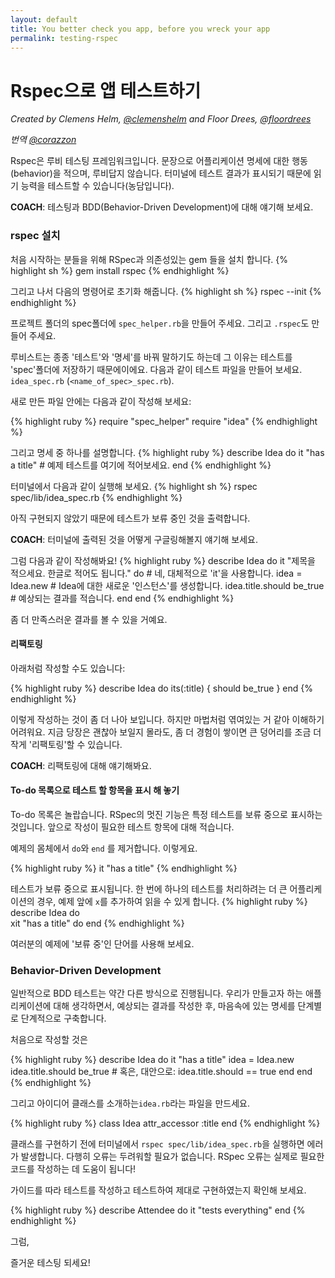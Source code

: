 ```yaml
---
layout: default
title: You better check you app, before you wreck your app
permalink: testing-rspec
---
```


# Rspec으로 앱 테스트하기

*Created by Clemens Helm, [@clemenshelm](https://twitter.com/clemenshelm) and Floor Drees, [@floordrees](https://twitter.com/floordrees)* 

*번역 [@corazzon](https://GitHub.com/corazzon)*

Rspec은 루비 테스팅 프레임워크입니다. 문장으로 어플리케이션 명세에 대한 행동(behavior)을 적으며, 루비답지 않습니다. 터미널에 테스트 결과가 표시되기 때문에 읽기 능력을 테스트할 수 있습니다(농담입니다).

__COACH__: 테스팅과 BDD(Behavior-Driven Development)에 대해 얘기해 보세요.

### rspec 설치

처음 시작하는 분들을 위해 RSpec과 의존성있는 gem 들을 설치 합니다.
{% highlight sh %}
gem install rspec
{% endhighlight %}

그리고 나서 다음의 명령어로 초기화 해줍니다.
{% highlight sh %}
rspec --init
{% endhighlight %}

프로젝트 폴더의 spec폴더에 `spec_helper.rb`을 만들어 주세요. 그리고 `.rspec`도 만들어 주세요.

루비스트는 종종 '테스트'와 '명세'를 바꿔 말하기도 하는데 그 이유는 테스트를 'spec'폴더에 저장하기 때문에이에요. 다음과 같이 테스트 파일을 만들어 보세요. `idea_spec.rb` (`<name_of_spec>_spec.rb`).

새로 만든 파일 안에는 다음과 같이 작성해 보세요:
  
{% highlight ruby %}
require "spec_helper"
require "idea"
{% endhighlight %}

그리고 명세 중 하나를 설명합니다.
{% highlight ruby %}
describe Idea do
  it "has a title" # 예제 테스트를 여기에 적어보세요.
end
{% endhighlight %}

터미널에서 다음과 같이 실행해 보세요.
{% highlight sh %}
rspec spec/lib/idea_spec.rb
{% endhighlight %}

아직 구현되지 않았기 때문에 테스트가 보류 중인 것을 출력합니다.

__COACH__: 터미널에 출력된 것을 어떻게 구글링해볼지 얘기해 보세요.

그럼 다음과 같이 작성해봐요!
{% highlight ruby %}
describe Idea do
  it "제목을 적으세요. 한글로 적어도 됩니다." do # 네, 대체적으로 'it'을 사용합니다.
    idea = Idea.new # Idea에 대한 새로운 '인스턴스'를 생성합니다.
    idea.title.should be_true # 예상되는 결과를 적습니다.
  end
end
{% endhighlight %}

좀 더 만족스러운 결과를 볼 수 있을 거예요.

#### 리팩토링
아래처럼 작성할 수도 있습니다:

{% highlight ruby %}
describe Idea do
  its(:title) { should be_true }
end
{% endhighlight %}

이렇게 작성하는 것이 좀 더 나아 보입니다. 하지만 마법처럼 엮여있는 거 같아 이해하기 어려워요. 지금 당장은 괜찮아 보일지 몰라도, 좀 더 경험이 쌓이면 큰 덩어리를 조금 더 작게 '리팩토링'할 수 있습니다.

__COACH__: 리팩토링에 대해 얘기해봐요.

#### To-do 목록으로 테스트 할 항목을 표시 해 놓기

To-do 목록은 놀랍습니다. RSpec의 멋진 기능은 특정 테스트를 보류 중으로 표시하는 것입니다. 앞으로 작성이 필요한 테스트 항목에 대해 적습니다.

예제의 몸체에서 `do`와 `end` 를 제거합니다. 이렇게요.

{% highlight ruby %}
it "has a title"
{% endhighlight %}

테스트가 보류 중으로 표시됩니다. 한 번에 하나의 테스트를 처리하려는 더 큰 어플리케이션의 경우, 예제 앞에 `x`를 추가하여 읽을 수 있게 합니다. 
{% highlight ruby %}
describe Idea do  
  xit "has a title" do
end
{% endhighlight %}

여러분의 예제에 '보류 중'인 단어를 사용해 보세요.

### Behavior-Driven Development

일반적으로 BDD 테스트는 약간 다른 방식으로 진행됩니다. 우리가 만들고자 하는 애플리케이션에 대해 생각하면서, 예상되는 결과를 작성한 후, 마음속에 있는 명세를 단계별로 단계적으로 구축합니다.

처음으로 작성할 것은

{% highlight ruby %}
describe Idea do
  it "has a title"
    idea = Idea.new 
    idea.title.should be_true 
    # 혹은, 대안으로: idea.title.should == true
  end
end
{% endhighlight %}

그리고 아이디어 클래스를 소개하는`idea.rb`라는 파일을 만드세요.

{% highlight ruby %}
class Idea
attr_accessor  :title
end
{% endhighlight %}

클래스를 구현하기 전에 터미널에서 `rspec spec/lib/idea_spec.rb`을 실행하면 에러가 발생합니다. 다행히 오류는 두려워할 필요가 없습니다. RSpec 오류는 실제로 필요한 코드를 작성하는 데 도움이 됩니다!

가이드를 따라 테스트를 작성하고 테스트하여 제대로 구현하였는지 확인해 보세요.

{% highlight ruby %}
describe Attendee do
  it "tests everything"
end
{% endhighlight %}

그럼,

즐거운 테스팅 되세요!
